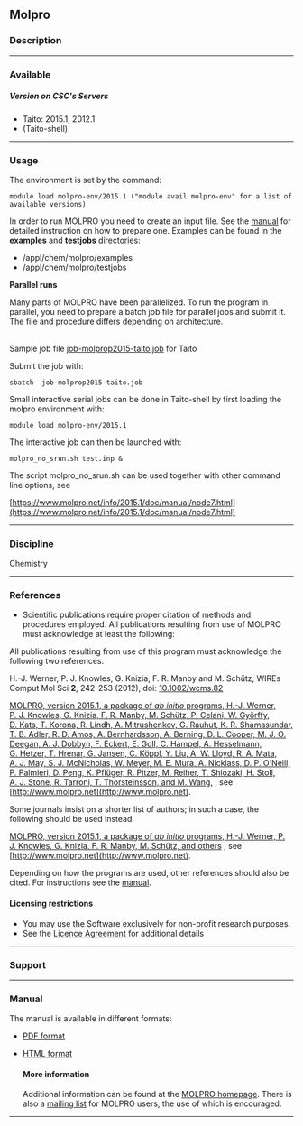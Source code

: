 ## Molpro

### Description

* * *

### Available

##### Version on CSC's Servers

*   Taito: 2015.1, 2012.1
*   (Taito-shell)

* * *

### Usage

The environment is set by the command:

    module load molpro-env/2015.1 ("module avail molpro-env" for a list of available versions)

In order to run MOLPRO you need to create an input file. See the [manual](http://www.molpro.net/info/current/doc/manual/?portal=user&choice=User%27s+manual) for detailed instruction on how to prepare one. Examples can be found in the **examples** and **testjobs** directories:

*   /appl/chem/molpro/examples
*   /appl/chem/molpro/testjobs

**Parallel runs**

Many parts of MOLPRO have been parallelized. To run the program in parallel, you need to prepare a batch job file for parallel jobs and submit it. The file and procedure differs depending on architecture.  
 

Sample job file [job-molprop2015-taito.job](https://extras.csc.fi/chem/progs/molpro/job-molprop2015-taito.job) for Taito

Submit the job with:

    sbatch  job-molprop2015-taito.job

Small interactive serial jobs can be done in Taito-shell by first loading the molpro environment with:

    module load molpro-env/2015.1

The interactive job can then be launched with:

    molpro_no_srun.sh test.inp &

The script     molpro_no_srun.sh can be used together with other command line options, see

[https://www.molpro.net/info/2015.1/doc/manual/node7.html](https://www.molpro.net/info/2015.1/doc/manual/node7.html)

* * *

### Discipline

Chemistry  

* * *

### References

*   Scientific publications require proper citation of methods and procedures employed. All publications resulting from use of MOLPRO must acknowledge at least the following:

All publications resulting from use of this program must acknowledge the following two references.

H.-J. Werner, P. J. Knowles, G. Knizia, F. R. Manby and M. Schütz, WIREs Comput Mol Sci **2**, 242-253 (2012), doi: [10.1002/wcms.82](http://dx.doi.org/10.1002/wcms.82)

[MOLPRO, version 2015.1, a package of _ab initio_ programs, H.-J. Werner, P. J. Knowles, G. Knizia, F. R. Manby, M. Schütz, P. Celani, W. Györffy, D. Kats, T. Korona, R. Lindh, A. Mitrushenkov, G. Rauhut, K. R. Shamasundar, T. B. Adler, R. D. Amos, A. Bernhardsson, A. Berning, D. L. Cooper, M. J. O. Deegan, A. J. Dobbyn, F. Eckert, E. Goll, C. Hampel, A. Hesselmann, G. Hetzer, T. Hrenar, G. Jansen, C. Köppl, Y. Liu, A. W. Lloyd, R. A. Mata, A. J. May, S. J. McNicholas, W. Meyer, M. E. Mura, A. Nicklass, D. P. O'Neill, P. Palmieri, D. Peng, K. Pflüger, R. Pitzer, M. Reiher, T. Shiozaki, H. Stoll, A. J. Stone, R. Tarroni, T. Thorsteinsson, and M. Wang,](https://www.molpro.net/info/2015.1/doc/molpro.bib) , see [http://www.molpro.net](http://www.molpro.net).

Some journals insist on a shorter list of authors; in such a case, the following should be used instead.

[MOLPRO, version 2015.1, a package of _ab initio_ programs, H.-J. Werner, P. J. Knowles, G. Knizia, F. R. Manby, M. Schütz, and others](https://www.molpro.net/info/2015.1/doc/molpro.bib) , see [http://www.molpro.net](http://www.molpro.net).

Depending on how the programs are used, other references should also be cited. For instructions see the [manual](http://www.molpro.net/info/current/doc/manual/node3.html).

#### Licensing restrictions

*   You may use the Software exclusively for non-profit research purposes.
*   See the [Licence Agreement](https://www.molpro.net/resources/licence_deliver.php?format=html&type=service&use=non-commercial&duration=indefinite) for additional details

* * *

### Support

* * *

### Manual

The manual is available in different formats:

*   [PDF format](http://www.molpro.net/info/current/doc/manual.pdf)
*   [HTML format](http://www.molpro.net/info/current/doc/manual/?portal=user&choice=User%27s+manual)
    
    #### More information
    
    Additional information can be found at the [MOLPRO homepage](http://www.molpro.net/). There is also a [mailing list](http://www.molpro.net/mailman/listinfo/molpro-user/?portal=user&choice=User+mailing+list) for MOLPRO users, the use of which is encouraged.
    

* * *